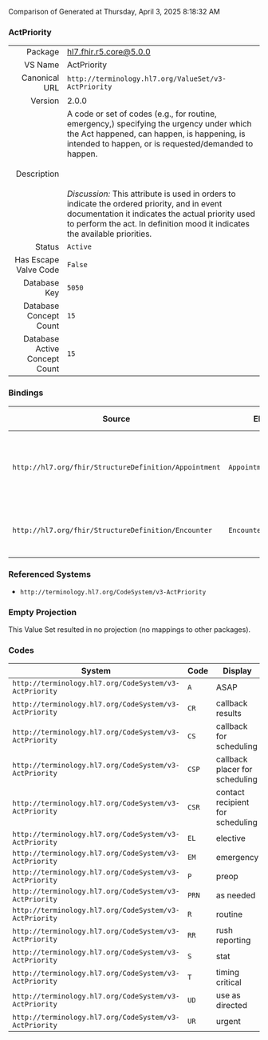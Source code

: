 Comparison of 
Generated at Thursday, April 3, 2025 8:18:32 AM

### ActPriority

|      |     |
| ---: | --- |
| Package | hl7.fhir.r5.core@5.0.0 |
| VS Name | ActPriority |
| Canonical URL | `http://terminology.hl7.org/ValueSet/v3-ActPriority` |
| Version | 2.0.0 |
| Description | A code or set of codes (e.g., for routine, emergency,) specifying the urgency under which the Act happened, can happen, is happening, is intended to happen, or is requested/demanded to happen.<br/><br/><br/><br/>*Discussion:* This attribute is used in orders to indicate the ordered priority, and in event documentation it indicates the actual priority used to perform the act. In definition mood it indicates the available priorities. |
| Status | `Active` |
| Has Escape Valve Code | `False` |
| Database Key | `5050` |
| Database Concept Count | `15` |
| Database Active Concept Count | `15` |
### Bindings

| Source | Element | Binding | Strength | Element Short |
| ------ | ------- | ------- | -------- | ------------- |
| `http://hl7.org/fhir/StructureDefinition/Appointment` | `Appointment.priority` | `http://terminology.hl7.org/ValueSet/v3-ActPriority` | `Example` | Used to make informed decisions if needing to re-prioritize |
| `http://hl7.org/fhir/StructureDefinition/Encounter` | `Encounter.priority` | `http://terminology.hl7.org/ValueSet/v3-ActPriority` | `Example` | Indicates the urgency of the encounter |

### Referenced Systems

* `http://terminology.hl7.org/CodeSystem/v3-ActPriority`
### Empty Projection

This Value Set resulted in no projection (no mappings to other packages).

### Codes

| System | Code | Display |
| ------ | ---- | ------- |
| `http://terminology.hl7.org/CodeSystem/v3-ActPriority` | `A` | ASAP |
| `http://terminology.hl7.org/CodeSystem/v3-ActPriority` | `CR` | callback results |
| `http://terminology.hl7.org/CodeSystem/v3-ActPriority` | `CS` | callback for scheduling |
| `http://terminology.hl7.org/CodeSystem/v3-ActPriority` | `CSP` | callback placer for scheduling |
| `http://terminology.hl7.org/CodeSystem/v3-ActPriority` | `CSR` | contact recipient for scheduling |
| `http://terminology.hl7.org/CodeSystem/v3-ActPriority` | `EL` | elective |
| `http://terminology.hl7.org/CodeSystem/v3-ActPriority` | `EM` | emergency |
| `http://terminology.hl7.org/CodeSystem/v3-ActPriority` | `P` | preop |
| `http://terminology.hl7.org/CodeSystem/v3-ActPriority` | `PRN` | as needed |
| `http://terminology.hl7.org/CodeSystem/v3-ActPriority` | `R` | routine |
| `http://terminology.hl7.org/CodeSystem/v3-ActPriority` | `RR` | rush reporting |
| `http://terminology.hl7.org/CodeSystem/v3-ActPriority` | `S` | stat |
| `http://terminology.hl7.org/CodeSystem/v3-ActPriority` | `T` | timing critical |
| `http://terminology.hl7.org/CodeSystem/v3-ActPriority` | `UD` | use as directed |
| `http://terminology.hl7.org/CodeSystem/v3-ActPriority` | `UR` | urgent |
